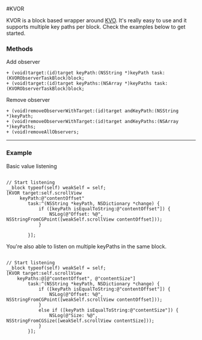 #KVOR

KVOR is a block based wrapper around [KVO](https://developer.apple.com/library/mac/#documentation/Cocoa/Conceptual/KeyValueObserving/KeyValueObserving.html). It's really easy to use and it supports multiple key paths per block. Check the examples below to get started.

### Methods
Add observer

```
+ (void)target:(id)target keyPath:(NSString *)keyPath task:(KVORObserverTaskBlock)block;
+ (void)target:(id)target keyPaths:(NSArray *)keyPaths task:(KVORObserverTaskBlock)block;
```

Remove observer

```
+ (void)removeObserverWithTarget:(id)target andKeyPath:(NSString *)keyPath;
+ (void)removeObserverWithTarget:(id)target andKeyPaths:(NSArray *)keyPaths;
+ (void)removeAllObservers;
```
---


### Example

Basic value listening

```objc

// Start listening
__block typeof(self) weakSelf = self;
[KVOR target:self.scrollView
     keyPath:@"contentOffset"
        task:^(NSString *keyPath, NSDictionary *change) {
            if ([keyPath isEqualToString:@"contentOffset"]) {
                NSLog(@"Offset: %@", NSStringFromCGPoint([weakSelf.scrollView contentOffset]));
            }
            
        }];

```

You're also able to listen on multiple keyPaths in the same block.

```objc

// Start listening
__block typeof(self) weakSelf = self;
[KVOR target:self.scrollView
    keyPaths:@[@"contentOffset", @"contentSize"]
        task:^(NSString *keyPath, NSDictionary *change) {
            if ([keyPath isEqualToString:@"contentOffset"]) {
                NSLog(@"Offset: %@", NSStringFromCGPoint([weakSelf.scrollView contentOffset]));
            }
            else if ([keyPath isEqualToString:@"contentSize"]) {
                NSLog(@"Size: %@", NSStringFromCGSize([weakSelf.scrollView contentSize]));
            }
        }];

```